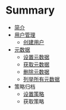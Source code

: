 # Summary

* [简介](README.md)
* [用户管理](user.md)
   * [创建用户](user_create.md)
* [元数据](metadata.md)
   * [设置元数据](metadata_set.md)
   * [获取元数据](metatada_get.md)
   * [删除元数据](metadata_del.md)
   * [列举所有元数据](metadata_list.md)
* 策略归档
   * [设置策略](strategy_set.md)
   * 获取策略

